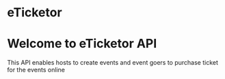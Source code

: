 # eTicketor

# Welcome to eTicketor API

This API enables hosts to create events and event goers to purchase ticket for the events online
